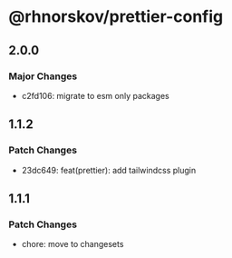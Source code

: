 # @rhnorskov/prettier-config

## 2.0.0

### Major Changes

- c2fd106: migrate to esm only packages

## 1.1.2

### Patch Changes

- 23dc649: feat(prettier): add tailwindcss plugin

## 1.1.1

### Patch Changes

- chore: move to changesets
